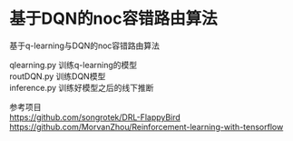 # 基于DQN的noc容错路由算法

基于q-learning与DQN的noc容错路由算法

qlearning.py  训练q-learning的模型  
routDQN.py 训练DQN模型  
inference.py  训练好模型之后的线下推断  
  
参考项目  
https://github.com/songrotek/DRL-FlappyBird  
https://github.com/MorvanZhou/Reinforcement-learning-with-tensorflow  

